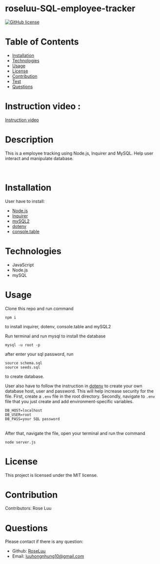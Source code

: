 # roseluu-SQL-employee-tracker

[![GitHub license](https://img.shields.io/badge/license-MIT-blue.svg)](https://choosealicense.com/licenses/mit/#)

  # Table of Contents 
  * [Installation](#installation)
  * [Technologies](#technologies)
  * [Usage](#usage)
  * [License](#license)
  * [Contribution](#contribution)
  * [Test](#test)
  * [Questions](#questions)
 
 # Instruction video : 
  
  [Instruction video](https://dry-meadow-47853.herokuapp.com/)
  
  # Description
  This is a employee tracking using Node.js, Inquirer and MySQL. Help user interact and manipulate database.

  <br />


  # Installation
  User have to install:
  * [Node.js](https://nodejs.org/en/download/)
  * [Inquirer](https://www.npmjs.com/package//inquirer)
  * [mySQL2](https://www.npmjs.com/package/mysql2#installation)
  * [dotenv](https://www.npmjs.com/package/dotenv)
  * [console.table](https://www.npmjs.com/package/console.table)

  # Technologies
  * JavaScript
  * Node.js
  * mySQL

  # Usage
  Clone this repo and run command
  ```
  npm i
  ```
  to install inquirer, dotenv, console.table and mySQL2
  <br />
  
  Run terminal and run mysql to install the database
  ```
  mysql -u root -p
  ```
  after enter your sql password, run
  ```
  source schema.sql
  source seeds.sql
  ```
  to create database.
  <br />

  User also have to follow the instruction in [dotenv](https://www.npmjs.com/package/dotenv) to create your own database host, user and password. This will help increase security for the file. First, create a `.env` file in the root directory. Secondly, navigate to `.env` file that you just create and add environment-specific variables.

  ```
  DB_HOST=localhost
  DB_USER=root
  DB_PASS=your SQL password
  ```
  
  <br />
  After that, navigate the file, open your terminal and run thw command

  ```
  node server.js
  ```
  # License
  This project is licensed under the MIT license. 

  # Contribution
  ​Contributors: 
  Rose Luu

  # Questions
  Please contact if there is any question:
  - Github: [RoseLuu](https://github.com/RoseLuu)
  - Email: luuhongnhung10@gmail.com 